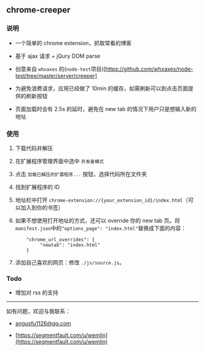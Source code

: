 
## chrome-creeper

### 说明

- 一个简单的 chrome extension，抓取常看的博客

- 基于 ajax 请求 + jQury DOM parse

- 创意来自 `whxaxes` 的(`node-test`项目)[https://github.com/whxaxes/node-test/tree/master/server/creeper]

- 为避免浪费请求，应用已经做了 10min 的缓存，如需刷新可以到点击页面提供的刷新按钮

- 页面加载时会有 2.5s 的延时，避免在 new tab 的情况下用户只是想输入新的地址

### 使用

1. 下载代码并解压

2. 在扩展程序管理界面中选中 `开发者模式`

3. 点击 `加载已解压的扩展程序...` 按钮，选择代码所在文件夹

4. 找到扩展程序的 ID

5. 地址栏中打开 `chrome-extension://{your_extension_id}/index.html`（可以加入到你的书签）

6. 如果不想使用打开地址的方式，还可以 override 你的 new tab 页。将`manifest.json`中的`"options_page": "index.html"`替换成下面的内容：
    ```
        "chrome_url_overrides": {
             "newtab": "index.html"
        }
    ```

7. 添加自己喜欢的网页：修改 `./js/source.js`。

### 

### Todo

- 增加对 rss 的支持


----------


如有问题，欢迎与我联系：

- <a href="mailto:angusfu1126@qq.com">angusfu1126@qq.com</a>

- [https://segmentfault.com/u/wemlin](https://segmentfault.com/u/wemlin)